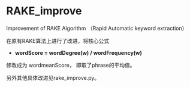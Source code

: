 # RAKE_improve
Improvement of RAKE Algorithm （Rapid Automatic keyword extraction）

在原有RAKE算法上进行了改进，将核心公式
- **wordScore = wordDegree(w) / wordFrequency(w)**

修改成为 wordmeanScore， 即取了phrase的平均值。

另外其他具体改进见rake_improve.py。
